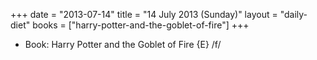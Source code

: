 +++
date = "2013-07-14"
title = "14 July 2013 (Sunday)"
layout = "daily-diet"
books = ["harry-potter-and-the-goblet-of-fire"]
+++


* Book: Harry Potter and the Goblet of Fire {E} /f/